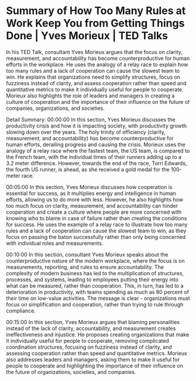 # Summary of How Too Many Rules at Work Keep You from Getting Things Done | Yves Morieux | TED Talks

In his TED Talk, consultant Yves Morieux argues that the focus on clarity, measurement, and accountability has become counterproductive for human efforts in the workplace. He uses the analogy of a relay race to explain how too many rules and a lack of cooperation can cause the slowest team to win. He explains that organizations need to simplify structures, focus on fuzziness instead of clarity, and assess cooperation rather than speed and quantitative metrics to make it individually useful for people to cooperate. Morieux also highlights the role of leaders and managers in creating a culture of cooperation and the importance of their influence on the future of companies, organizations, and societies.

Detail Summary: 
00:00:00
In this section, Yves Morieux discusses the productivity crisis and how it is impacting society, with productivity growth slowing down over the years. The holy trinity of efficiency (clarity, measurement, and accountability) has become counterproductive for human efforts, derailing progress and causing the crisis. Morieux uses the analogy of a relay race where the fastest team, the US team, is compared to the French team, with the individual times of their runners adding up to a 3.2 meter difference. However, towards the end of the race, Torri Edwards, the fourth US runner, is ahead, as she received a gold medal for the 100-meter race.

00:05:00
In this section, Yves Morieux discusses how cooperation is essential for success, as it multiplies energy and intelligence in human efforts, allowing us to do more with less. However, he also highlights how too much focus on clarity, measurement, and accountability can hinder cooperation and create a culture where people are more concerned with knowing who to blame in case of failure rather than creating the conditions for success. He uses the example of a relay race to illustrate how too many rules and a lack of cooperation can cause the slowest team to win, as they focus on passing the baton successfully rather than only being concerned with individual roles and measurements.

00:10:00
In this section, consultant Yves Morieux speaks about the counterproductive nature of the modern workplace, where the focus is on measurements, reporting, and rules to ensure accountability. The complexity of modern business has led to the multiplication of structures, processes, and systems, leading to employees putting their energy into what can be measured, rather than cooperation. This, in turn, has led to a deterioration in productivity, with teams spending as much as 80 percent of their time on low-value activities. The message is clear - organizations must focus on simplification and cooperation, rather than trying to rule through compliance.

00:15:00
In this section, Yves Morieux argues that blaming personalities instead of the lack of clarity, accountability, and measurement creates ineffectiveness and injustice. He proposes creating organizations that make it individually useful for people to cooperate, removing complicated coordination structures, focusing on fuzziness instead of clarity, and assessing cooperation rather than speed and quantitative metrics. Morieux also addresses leaders and managers, asking them to make it useful for people to cooperate and highlighting the importance of their influence on the future of organizations, societies, and companies.

